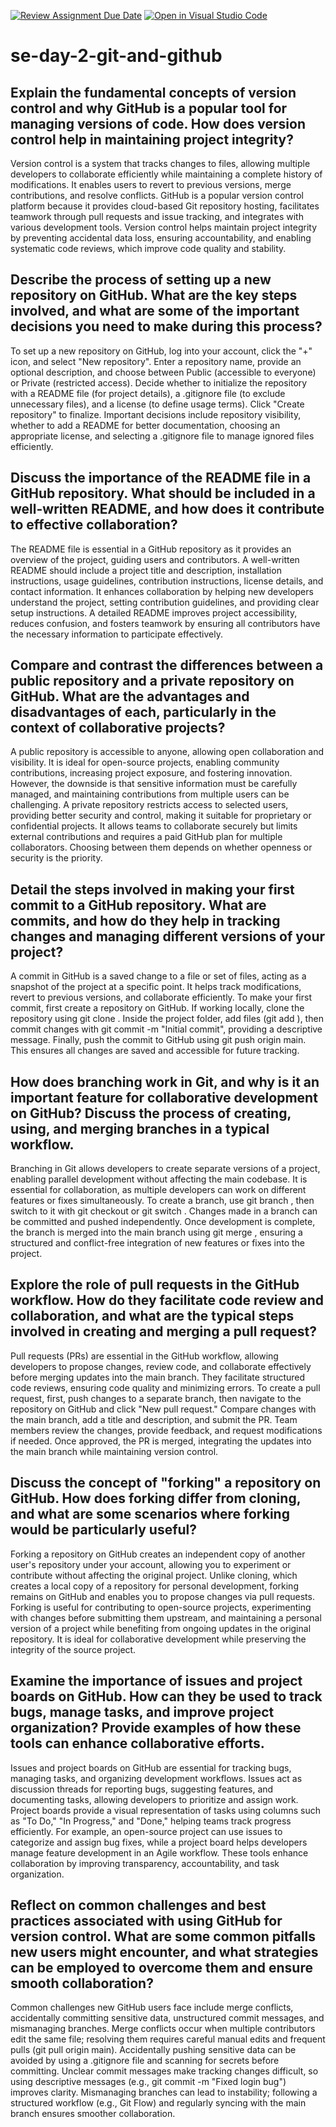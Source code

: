 [![Review Assignment Due Date](https://classroom.github.com/assets/deadline-readme-button-22041afd0340ce965d47ae6ef1cefeee28c7c493a6346c4f15d667ab976d596c.svg)](https://classroom.github.com/a/8wgCKhpZ)
[![Open in Visual Studio Code](https://classroom.github.com/assets/open-in-vscode-2e0aaae1b6195c2367325f4f02e2d04e9abb55f0b24a779b69b11b9e10269abc.svg)](https://classroom.github.com/online_ide?assignment_repo_id=18765291&assignment_repo_type=AssignmentRepo)
# se-day-2-git-and-github
## Explain the fundamental concepts of version control and why GitHub is a popular tool for managing versions of code. How does version control help in maintaining project integrity?
Version control is a system that tracks changes to files, allowing multiple developers to collaborate efficiently while maintaining a complete history of modifications. It enables users to revert to previous versions, merge contributions, and resolve conflicts. GitHub is a popular version control platform because it provides cloud-based Git repository hosting, facilitates teamwork through pull requests and issue tracking, and integrates with various development tools. Version control helps maintain project integrity by preventing accidental data loss, ensuring accountability, and enabling systematic code reviews, which improve code quality and stability.

## Describe the process of setting up a new repository on GitHub. What are the key steps involved, and what are some of the important decisions you need to make during this process?
To set up a new repository on GitHub, log into your account, click the "+" icon, and select "New repository". Enter a repository name, provide an optional description, and choose between Public (accessible to everyone) or Private (restricted access). Decide whether to initialize the repository with a README file (for project details), a .gitignore file (to exclude unnecessary files), and a license (to define usage terms). Click "Create repository" to finalize. Important decisions include repository visibility, whether to add a README for better documentation, choosing an appropriate license, and selecting a .gitignore file to manage ignored files efficiently.

## Discuss the importance of the README file in a GitHub repository. What should be included in a well-written README, and how does it contribute to effective collaboration?
The README file is essential in a GitHub repository as it provides an overview of the project, guiding users and contributors. A well-written README should include a project title and description, installation instructions, usage guidelines, contribution instructions, license details, and contact information. It enhances collaboration by helping new developers understand the project, setting contribution guidelines, and providing clear setup instructions. A detailed README improves project accessibility, reduces confusion, and fosters teamwork by ensuring all contributors have the necessary information to participate effectively.

## Compare and contrast the differences between a public repository and a private repository on GitHub. What are the advantages and disadvantages of each, particularly in the context of collaborative projects?
A public repository is accessible to anyone, allowing open collaboration and visibility. It is ideal for open-source projects, enabling community contributions, increasing project exposure, and fostering innovation. However, the downside is that sensitive information must be carefully managed, and maintaining contributions from multiple users can be challenging. A private repository restricts access to selected users, providing better security and control, making it suitable for proprietary or confidential projects. It allows teams to collaborate securely but limits external contributions and requires a paid GitHub plan for multiple collaborators. Choosing between them depends on whether openness or security is the priority.

## Detail the steps involved in making your first commit to a GitHub repository. What are commits, and how do they help in tracking changes and managing different versions of your project?
A commit in GitHub is a saved change to a file or set of files, acting as a snapshot of the project at a specific point. It helps track modifications, revert to previous versions, and collaborate efficiently. To make your first commit, first create a repository on GitHub. If working locally, clone the repository using git clone <repository-url>. Inside the project folder, add files (git add <file>), then commit changes with git commit -m "Initial commit", providing a descriptive message. Finally, push the commit to GitHub using git push origin main. This ensures all changes are saved and accessible for future tracking.

## How does branching work in Git, and why is it an important feature for collaborative development on GitHub? Discuss the process of creating, using, and merging branches in a typical workflow.
Branching in Git allows developers to create separate versions of a project, enabling parallel development without affecting the main codebase. It is essential for collaboration, as multiple developers can work on different features or fixes simultaneously. To create a branch, use git branch <branch-name>, then switch to it with git checkout <branch-name> or git switch <branch-name>. Changes made in a branch can be committed and pushed independently. Once development is complete, the branch is merged into the main branch using git merge <branch-name>, ensuring a structured and conflict-free integration of new features or fixes into the project.

## Explore the role of pull requests in the GitHub workflow. How do they facilitate code review and collaboration, and what are the typical steps involved in creating and merging a pull request?
Pull requests (PRs) are essential in the GitHub workflow, allowing developers to propose changes, review code, and collaborate effectively before merging updates into the main branch. They facilitate structured code reviews, ensuring code quality and minimizing errors. To create a pull request, first, push changes to a separate branch, then navigate to the repository on GitHub and click "New pull request." Compare changes with the main branch, add a title and description, and submit the PR. Team members review the changes, provide feedback, and request modifications if needed. Once approved, the PR is merged, integrating the updates into the main branch while maintaining version control.

## Discuss the concept of "forking" a repository on GitHub. How does forking differ from cloning, and what are some scenarios where forking would be particularly useful?
Forking a repository on GitHub creates an independent copy of another user's repository under your account, allowing you to experiment or contribute without affecting the original project. Unlike cloning, which creates a local copy of a repository for personal development, forking remains on GitHub and enables you to propose changes via pull requests. Forking is useful for contributing to open-source projects, experimenting with changes before submitting them upstream, and maintaining a personal version of a project while benefiting from ongoing updates in the original repository. It is ideal for collaborative development while preserving the integrity of the source project.

## Examine the importance of issues and project boards on GitHub. How can they be used to track bugs, manage tasks, and improve project organization? Provide examples of how these tools can enhance collaborative efforts.
Issues and project boards on GitHub are essential for tracking bugs, managing tasks, and organizing development workflows. Issues act as discussion threads for reporting bugs, suggesting features, and documenting tasks, allowing developers to prioritize and assign work. Project boards provide a visual representation of tasks using columns such as "To Do," "In Progress," and "Done," helping teams track progress efficiently. For example, an open-source project can use issues to categorize and assign bug fixes, while a project board helps developers manage feature development in an Agile workflow. These tools enhance collaboration by improving transparency, accountability, and task organization.

## Reflect on common challenges and best practices associated with using GitHub for version control. What are some common pitfalls new users might encounter, and what strategies can be employed to overcome them and ensure smooth collaboration?
Common challenges new GitHub users face include merge conflicts, accidentally committing sensitive data, unstructured commit messages, and mismanaging branches. Merge conflicts occur when multiple contributors edit the same file; resolving them requires careful manual edits and frequent pulls (git pull origin main). Accidentally pushing sensitive data can be avoided by using a .gitignore file and scanning for secrets before committing. Unclear commit messages make tracking changes difficult, so using descriptive messages (e.g., git commit -m "Fixed login bug") improves clarity. Mismanaging branches can lead to instability; following a structured workflow (e.g., Git Flow) and regularly syncing with the main branch ensures smoother collaboration.
